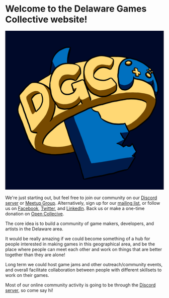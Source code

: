 # Welcome to the Delaware Games Collective website!

![logo](logo.png)

We're just starting out, but feel free to join our community on our [Discord server](https://discord.gg/H8ZfVN9) or [Meetup Group](https://www.meetup.com/Delaware-Games-Collective/). Alternatively, sign up for our [mailing list](https://forms.gle/LzEPMqJopc7twbNG9), or follow us on [Facebook](https://www.facebook.com/DelawareGamesCollective/), [Twitter](https://twitter.com/DelawareGames), and [LinkedIn](https://www.linkedin.com/company/delaware-games-collective). Back us or make a one-time donation on [Open Collecive](https://opencollective.com/delaware-games-collective).

The core idea is to build a community of game makers, developers, and artists in the Delaware area.

It would be really amazing if we could become something of a hub for people interested in making games in this geographical area, and be the place where people can meet each other and work on things that are better together than they are alone!

Long term we could host game jams and other outreach/community events, and overall facilitate collaboration between people with different skillsets to work on their games.

Most of our online community activity is going to be through the [Discord server](https://discord.gg/HxBjaQ), so come say hi!
